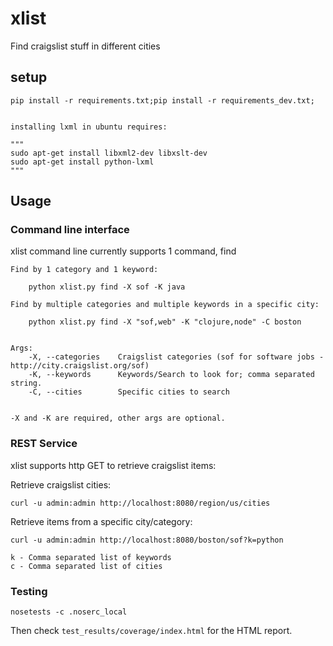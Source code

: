 xlist
=====
Find craigslist stuff in different cities


## setup

	pip install -r requirements.txt;pip install -r requirements_dev.txt;


	installing lxml in ubuntu requires:

	"""
	sudo apt-get install libxml2-dev libxslt-dev
	sudo apt-get install python-lxml
	"""

## Usage

### Command line interface

xlist command line currently supports 1 command, find


	Find by 1 category and 1 keyword:
	
		python xlist.py find -X sof -K java

	Find by multiple categories and multiple keywords in a specific city:
		
		python xlist.py find -X "sof,web" -K "clojure,node" -C boston


	Args:
		-X, --categories	Craigslist categories (sof for software jobs - http://city.craigslist.org/sof)
		-K, --keywords      Keywords/Search to look for; comma separated string.
		-C, --cities		Specific cities to search


	-X and -K are required, other args are optional.

### REST Service

xlist supports http GET to retrieve craigslist items:


Retrieve craigslist cities:

```
curl -u admin:admin http://localhost:8080/region/us/cities
```


Retrieve items from a specific city/category:

```	
curl -u admin:admin http://localhost:8080/boston/sof?k=python

k - Comma separated list of keywords
c - Comma separated list of cities
```


### Testing

```
nosetests -c .noserc_local
```

Then check `test_results/coverage/index.html` for the HTML report.
